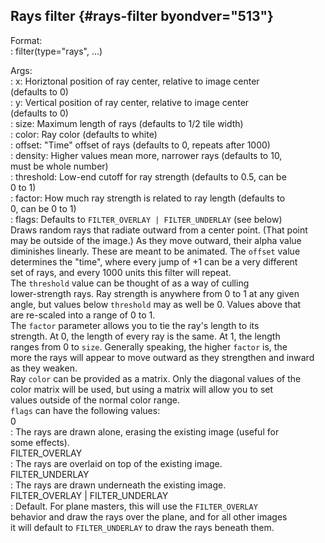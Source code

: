 ## Rays filter {#rays-filter byondver="513"}    
Format:    
:   filter(type=\"rays\", \...)    
<!-- -->    
Args:    
:   x: Horiztonal position of ray center, relative to image center    
    (defaults to 0)    
:   y: Vertical position of ray center, relative to image center    
    (defaults to 0)    
:   size: Maximum length of rays (defaults to 1/2 tile width)    
:   color: Ray color (defaults to white)    
:   offset: \"Time\" offset of rays (defaults to 0, repeats after 1000)    
:   density: Higher values mean more, narrower rays (defaults to 10,    
    must be whole number)    
:   threshold: Low-end cutoff for ray strength (defaults to 0.5, can be    
    0 to 1)    
:   factor: How much ray strength is related to ray length (defaults to    
    0, can be 0 to 1)    
:   flags: Defaults to `FILTER_OVERLAY | FILTER_UNDERLAY` (see below)    
Draws random rays that radiate outward from a center point. (That point    
may be outside of the image.) As they move outward, their alpha value    
diminishes linearly. These are meant to be animated. The `offset` value    
determines the \"time\", where every jump of +1 can be a very different    
set of rays, and every 1000 units this filter will repeat.    
The `threshold` value can be thought of as a way of culling    
lower-strength rays. Ray strength is anywhere from 0 to 1 at any given    
angle, but values below `threshold` may as well be 0. Values above that    
are re-scaled into a range of 0 to 1.    
The `factor` parameter allows you to tie the ray\'s length to its    
strength. At 0, the length of every ray is the same. At 1, the length    
ranges from 0 to `size`. Generally speaking, the higher `factor` is, the    
more the rays will appear to move outward as they strengthen and inward    
as they weaken.    
Ray `color` can be provided as a matrix. Only the diagonal values of the    
color matrix will be used, but using a matrix will allow you to set    
values outside of the normal color range.    
`flags` can have the following values:    
0    
:   The rays are drawn alone, erasing the existing image (useful for    
    some effects).    
FILTER_OVERLAY    
:   The rays are overlaid on top of the existing image.    
FILTER_UNDERLAY    
:   The rays are drawn underneath the existing image.    
FILTER_OVERLAY \| FILTER_UNDERLAY    
:   Default. For plane masters, this will use the `FILTER_OVERLAY`    
    behavior and draw the rays over the plane, and for all other images    
    it will default to `FILTER_UNDERLAY` to draw the rays beneath them.  